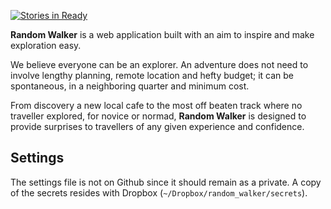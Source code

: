 [![Stories in Ready](https://badge.waffle.io/mkao006/random_walker.png?label=ready&title=Ready)](https://waffle.io/mkao006/random_walker)

**Random Walker** is a web application built with an aim to inspire and
make exploration easy.

We believe everyone can be an explorer. An adventure does not need to
involve lengthy planning, remote location and hefty budget; it can be
spontaneous, in a neighboring quarter and minimum cost.

From discovery a new local cafe to the most off beaten track where no
traveller explored, for novice or normad, **Random Walker** is
designed to provide surprises to travellers of any given experience
and confidence.


## Settings

The settings file is not on Github since it should remain as a private. A copy
of the secrets resides with Dropbox (`~/Dropbox/random_walker/secrets`).
